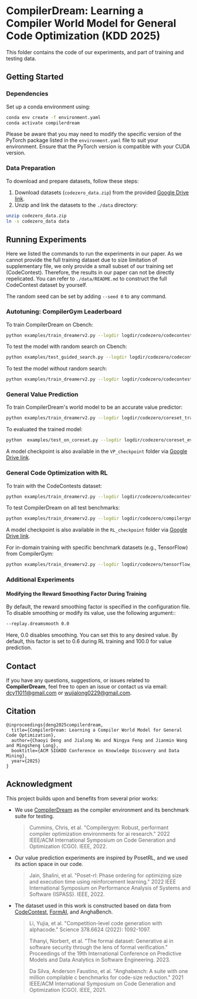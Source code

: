 # CompilerDream: Learning a Compiler World Model for General Code Optimization (KDD 2025)

This folder contains the code of our experiments, and part of training and testing data.

## Getting Started

### Dependencies

Set up a conda environment using:

```bash
conda env create -f environment.yaml
conda activate compilerdream
```

Please be aware that you may need to modify the specific version of the PyTorch package listed in the `environment.yaml` file to suit your environment. Ensure that the PyTorch version is compatible with your CUDA version.


### Data Preparation

To download and prepare datasets, follow these steps:

1. Download datasets (`codezero_data.zip`) from the provided [Google Drive link](https://drive.google.com/drive/folders/1fbJGZ52TRv0K3eMd2nIgbLf8ZQKb8H49?usp=sharing).
2. Unzip and link the datasets to the `./data` directory:

```bash
unzip codezero_data.zip
ln -s codezero_data data
```

## Running Experiments

Here we listed the commands to run the experiments in our paper. As we cannot provide the full training dataset due to size limitation of supplementary file, we only provide a small subset of our training set (CodeContest). Therefore, the results in our paper can not be directly repelicated. You can refer to `./data/README.md` to construct the full CodeContest dataset by yourself.

The random seed can be set by adding `--seed 0` to any command.



### Autotuning: CompilerGym Leaderboard

To train CompilerDream on Cbench:

```bash
python examples/train_dreamerv2.py --logdir logdir/codezero/codecontest_cbench_nolimit --configs compilergym compilergym_dv3 cbench_train_nolimit  --enable_test True --test_interval 5 --eval_eps 100 --save_all_models True
```

To test the model with random search on Cbench:

```bash
python examples/test_guided_search.py --logdir logdir/codezero/codecontest_cbench_test --configs compilergym compilergym_dv3 cbench_train_nolimit  --task compilergym_cbench --load_logdir [path/to/model/directory]  --no_eval True
```

To test the model without random search:

```bash
python examples/train_dreamerv2.py --logdir logdir/codezero/codecontest_cbench_200step --configs compilergym compilergym_dv3 test --task compilergym_cbench --enable_test True --test_interval 5 --eval_eps 100 --save_all_models True --test_dataset cbench --test_eps 23 --eval_eps 23 --compilergym.act_space 'NoLimit'  --load_logdir [path/to/model/directory]
```

### General Value Prediction

To train CompilerDream's world model to be an accurate value predictor:

```bash
python examples/train_dreamerv2.py --logdir logdir/codezero/coreset_train --configs compilergym compilergym_dv3 coreset_train --task compilergym_file_dataset_codecontest --enable_test True --test_interval 5 --save_all_models True --no_eval True
```

To evaluated the trained model:

```bash
python  examples/test_on_coreset.py --logdir logdir/codezero/coreset_eval --configs compilergym compilergym_dv3 coreset_test --task compilergym_cbench --load_logdir [path/to/model/directory] --no_eval True  
```
A model checkpoint is also available in the `VP_checkpoint` folder via [Google Drive link](https://drive.google.com/drive/folders/1fbJGZ52TRv0K3eMd2nIgbLf8ZQKb8H49?usp=sharing).

### General Code Optimization with RL

To train with the CodeContests dataset:

```bash
python examples/train_dreamerv2.py --logdir logdir/codezero/codecontest_trained --configs compilergym compilergym_dv3 --task compilergym_file_dataset_codecontest --enable_test True --test_interval 5 --eval_eps 100 --save_all_models True
```

To test CompilerDream on all test benchmarks:

```bash
python examples/train_dreamerv2.py --logdir logdir/codezero/compilergym_eval --configs compilergym compilergym_dv3 test --task compilergym_cbench --load_logdir [path/to/model/directory]
```
A model checkpoint is also available in the `RL_checkpoint` folder via [Google Drive link](https://drive.google.com/drive/folders/1fbJGZ52TRv0K3eMd2nIgbLf8ZQKb8H49?usp=sharing).


For in-domain training with specific benchmark datasets (e.g., TensorFlow) from CompilerGym:

```bash
python examples/train_dreamerv2.py --logdir logdir/codezero/tensorflow_trained --configs compilergym compilergym_dv3 --task compilergym_tensorflow --enable_val True
```
### Additional Experiments

#### Modifying the Reward Smoothing Factor During Training

By default, the reward smoothing factor is specified in the configuration file. To disable smoothing or modify its value, use the following argument::
```bash
--replay.dreamsmooth 0.0
```
Here, 0.0 disables smoothing. You can set this to any desired value. By default, this factor is set to 0.6 during RL training and 100.0 for value prediction.


## Contact

If you have any questions, suggestions, or issues related to **CompilerDream**, feel free to open an issue or contact us via email:
[dcy11011@gmail.com](mailto:dcy11011@gmail.com)
 or [wujialong0229@gmail.com](mailto:wujialong0229@gmail.com).



## Citation

```
@inproceedings{deng2025compilerdream,
  title={CompilerDream: Learning a Compiler World Model for General Code Optimization},
  author={Chaoyi Deng and Jialong Wu and Ningya Feng and Jianmin Wang and Mingsheng Long},
  booktitle={ACM SIGKDD Conference on Knowledge Discovery and Data Mining},
  year={2025}
}
```

## Acknowledgment

This project builds upon and benefits from several prior works:
* We use [CompilerDream](https://github.com/facebookresearch/CompilerGym) as the compiler environment and its benchmark suite for testing.
  > Cummins, Chris, et al. "Compilergym: Robust, performant compiler optimization environments for ai research." 2022 IEEE/ACM International Symposium on Code Generation and Optimization (CGO). IEEE, 2022.
* Our value prediction experiments are inspired by PosetRL, and we used its action space in our code.
  > Jain, Shalini, et al. "Poset-rl: Phase ordering for optimizing size and execution time using reinforcement learning." 2022 IEEE International Symposium on Performance Analysis of Systems and Software (ISPASS). IEEE, 2022.
* The dataset used in this work is constructed based on data from [CodeContest](https://github.com/google-deepmind/code_contests), [FormAI](https://github.com/FormAI-Dataset/FormAI-dataset/), and AnghaBench.
  > Li, Yujia, et al. "Competition-level code generation with alphacode." Science 378.6624 (2022): 1092-1097.
  >
  > Tihanyi, Norbert, et al. "The formai dataset: Generative ai in software security through the lens of formal verification." Proceedings of the 19th International Conference on Predictive Models and Data Analytics in Software Engineering. 2023.
  >
  > Da Silva, Anderson Faustino, et al. "Anghabench: A suite with one million compilable c benchmarks for code-size reduction." 2021 IEEE/ACM International Symposium on Code Generation and Optimization (CGO). IEEE, 2021.
